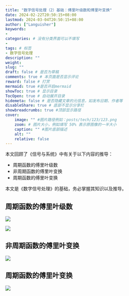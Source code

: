 ```yaml
---
title: "数字信号处理（2）基础：傅里叶级数和傅里叶变换"
date: 2024-02-22T20:50:15+08:00
lastmod: 2024-03-04T20:50:15+08:00
author: ["Languisher"]
keywords: 
- 
categories: # 没有分类界面可以不填写
- 
tags: # 标签
- 数字信号处理
description: ""
weight:
slug: ""
draft: false # 是否为草稿
comments: true # 本页面是否显示评论
reward: false # 打赏
mermaid: true #是否开启mermaid
showToc: true # 显示目录
TocOpen: true # 自动展开目录
hidemeta: false # 是否隐藏文章的元信息，如发布日期、作者等
disableShare: true # 底部不显示分享栏
showbreadcrumbs: true #顶部显示路径
cover:
    image: "" #图片路径例如：posts/tech/123/123.png
    zoom: # 图片大小，例如填写 50% 表示原图像的一半大小
    caption: "" #图片底部描述
    alt: ""
    relative: false
---
```


本文回顾了《信号与系统》中有关于以下内容的推导：
- 周期函数的傅里叶级数
- 非周期函数的傅里叶变换
- 周期函数的傅里叶变换

本文是《数字信号处理》的基础，务必掌握其知识以及推导。

## 周期函数的傅里叶级数

![](数字信号处理-2.jpg)

![](数字信号处理-3.jpg)

## 非周期函数的傅里叶变换

![](数字信号处理-4.jpg)

## 周期函数的傅里叶变换

![](数字信号处理-5.jpg)




